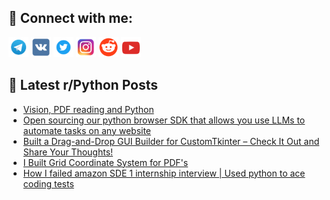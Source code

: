 ## 🔎 Connect with me:
[<img src="https://github.com/bullbesh/bullbesh/blob/main/images/Telegram.png" width="32" height="32" />](https://t.me/bullbesh)
[<img src="https://github.com/bullbesh/bullbesh/blob/main/images/VK.png" width="32" height="32" />](https://vk.com/bullbesh)
[<img src="https://github.com/bullbesh/bullbesh/blob/main/images/Twitter.png" width="32" height="32" />](https://twitter.com/bullbesh1)
[<img src="https://github.com/bullbesh/bullbesh/blob/main/images/Instagram.png" width="32" height="32" />](https://www.instagram.com/bullbesh)
[<img src="https://github.com/bullbesh/bullbesh/blob/main/images/Reddit.png" width="32" height="32" />](https://www.reddit.com/user/bullbesh)
[<img src="https://github.com/bullbesh/bullbesh/blob/main/images/YouTube.png" width="32" height="32" />](https://www.youtube.com/channel/UCtfjRs6uzgq5mfm8S06WTcg)

## 📕 Latest r/Python Posts
<!-- BLOG-POST-LIST:START -->
- [Vision, PDF reading and Python](https://www.reddit.com/r/Python/comments/1hvy2ty/vision_pdf_reading_and_python/)
- [Open sourcing our python browser SDK that allows you use LLMs to automate tasks on any website](https://www.reddit.com/r/Python/comments/1hvs9hw/open_sourcing_our_python_browser_sdk_that_allows/)
- [Built a Drag-and-Drop GUI Builder for CustomTkinter – Check It Out and Share Your Thoughts!](https://www.reddit.com/r/Python/comments/1hvnyxn/built_a_draganddrop_gui_builder_for_customtkinter/)
- [I Built Grid Coordinate System for PDF&#39;s](https://www.reddit.com/r/Python/comments/1hvm5hv/i_built_grid_coordinate_system_for_pdfs/)
- [How I failed amazon SDE 1 internship interview | Used python to ace coding tests](https://www.reddit.com/r/Python/comments/1hvk8tj/how_i_failed_amazon_sde_1_internship_interview/)
<!-- BLOG-POST-LIST:END -->

